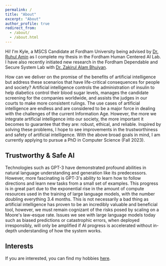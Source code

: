 ```yaml
---
permalink: /
title: "About"
excerpt: "About"
author_profile: true
redirect_from: 
  - /about/
  - /about.html
---
```


Hi! I'm Kyle, a MSCS Candidate at Fordham University being advised by [Dr. Ruhul Amin](https://www.fordham.edu/academics/research/faculty-research/research-consortium-on-disability/affiliates/ruhul-amin/) as I complete my thesis in the Fordham Human Centered AI Lab. I have also recently initiated new research in the Fordham Dependable and Secure System Lab with [Dr. Zakirul Alam Bhuiyan](https://storm.cis.fordham.edu/~bhuiyan/?_ga=2.28872252.1465687045.1661225584-1927066685.1661135573).

How can we deliver on the promise of the benefits of artificial intelligence but address these scenarios that have life-critical consequences for people and society? Artificial intelligence controls the administration of insulin to help diabetics control their blood sugar levels, manages the candidate screening for the companies worldwide, and assists the judges in our courts to make more consistent rulings. The use cases of artificial intelligence are endless and are considered to be a major force in dealing with the challenges of the current Information Age. However, the more we integrate artificial intelligence into our society, the more important it becomes to guarantee that they are: robust, ethical, and reliable. Inspired by solving these problems, I hope to see improvements in the trustworthiness and safety of artificial intelligence. With the above broad goals in mind, I am currently applying to pursue a PhD in Computer Science (Fall 2023).

Trustworthy & Safe AI
------
Technologies such as GPT-3 have demonstrated profound abilities in natural language understanding and generation like its predecessors. However, more fascinating is GPT-3's ability to learn how to follow directions and learn new tasks from a small set of examples. This progress is in great part due to the exponential rise in the amount of compute resources used in the training of large language models, with the number doubling everything 3.4 months. This is not necessarily a bad thing as artificial intelligence has proven to be an incredibly valuable and beneficial tool, however, we must remain cognizant of the risks posed by scaling on a Moore's law-esque rate. Issues we see with large language models today such as biased predictions or catastrophic errors, when deployed irresponsibly, will only be amplified if AI progress is accelerated without in-depth understanding of how the system works. 

Interests
------
If you are interested, you can find my hobbies [here](https://kylejryan.github.io/hobbies/).
